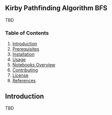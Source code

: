 ## Kirby Pathfinding Algorithm BFS

TBD

### Table of Contents

1. [Introduction](#introduction)
2. [Prerequisites](#prerequisites)
3. [Installation](#installation)
4. [Usage](#usage)
5. [Notebooks Overview](#notebooks-overview)
6. [Contributing](#contributing)
7. [License](#license)
8. [References](#references)

## Introduction

TBD
